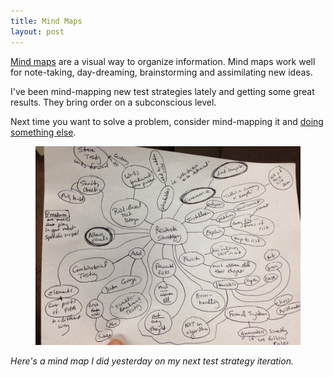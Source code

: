 ```yaml
---
title: Mind Maps
layout: post
---
```

[Mind maps](https://en.wikipedia.org/wiki/Mind_map) are a visual way to organize information.  Mind maps work well for note-taking, day-dreaming, brainstorming and assimilating new ideas.

I've been mind-mapping new test strategies lately and getting some great results. They bring order on a subconscious level.

Next time you want to solve a problem, consider mind-mapping it and [doing something else]({{site.url}}/plunge-in-and-quit).

<figure>
  <img src="/images/mind-map.jpeg" alt="Mind Map">
</figure>

*Here's a mind map I did yesterday on my next test strategy iteration.*
